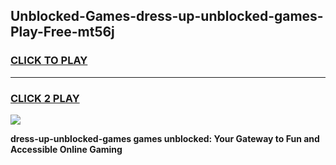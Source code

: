 
## Unblocked-Games-dress-up-unblocked-games-Play-Free-mt56j
<h3>
<a href="https://premium76.site?title=dress-up-unblocked-games&ref=19M">CLICK TO PLAY</a></h3>
<hr>

<h3>
<a href="https://premium76.site?title=dress-up-unblocked-games&ref=19M">CLICK 2 PLAY</a>
  
</h3>

<a href="https://premium76.site?title=dress-up-unblocked-games&ref=19M"><img src="https://clearcache.store/games.png"></a>


**dress-up-unblocked-games games unblocked: Your Gateway to Fun and Accessible Online Gaming**
